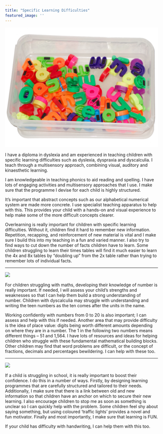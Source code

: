 ```yaml
---
title: "Specific Learning Difficulties"
featured_image: ''
---
```


![](box2.jpg)

I have a diploma in dyslexia and am experienced in teaching children with specific learning difficulties such as dyslexia, dyspraxia and dyscalculia. I teach through a multisensory approach, combining visual, auditory and kinaesthetic learning.

I am knowledgeable in teaching phonics to aid reading and spelling. I have lots of engaging activities and multisensory approaches that I use. I make sure that the programme I devise for each child is highly structured.

It’s important that abstract concepts such as our alphabetical numerical system are made more concrete. I use specialist teaching apparatus to help with this. This provides your child with a hands-on and visual experience to help make some of the more difficult concepts clearer.

Overlearning is really important for children with specific learning difficulties. Without it, children find it hard to remember new information. Repetition, recapping, and reinforcement of new material is vital and I make sure I build this into my teaching in a fun and varied manner. I also try to find ways to cut down the number of facts children have to learn. Some children struggling to learn their times tables will find it much easier to learn the 4x and 8x tables by “doubling up” from the 2x table rather than trying to remember lots of individual facts.

---

![](rods.jpg)

For children struggling with maths, developing their knowledge of number is really important. If needed, I will assess your child’s strengths and weaknesses so that I can help them build a strong understanding of number. Children with dyscalculia may struggle with understanding and writing the teen numbers as the ten comes after the units in the name.

Working confidently with numbers from 0 to 20 is also important; I can assess and help with this if needed. Another area that may provide difficulty is the idea of place value: digits being worth different amounts depending on where they are in a number. The 1 in the following two numbers means different things – 51 and 1,564. I have lots of resources and ideas for helping children who struggle with these fundamental mathematical building blocks. Other children may find that word problems are difficult, or the concept of fractions, decimals and percentages bewildering. I can help with these too.

---

![](writing1.jpg)

If a child is struggling in school, it is really important to boost their confidence. I do this in a number of ways. Firstly, by designing learning programmes that are carefully structured and tailored to their needs. Additionally, I make sure that there is a link between old and new information so that children have an anchor on which to secure their new learning. I also encourage children to stop me as soon as something is unclear so I can quickly help with the problem. Some children feel shy about saying something, but using coloured ‘traffic lights’ provides a novel and fun motivator. Finally and most importantly, I make sure that learning is FUN.

If your child has difficulty with handwriting, I can help them with this too.
